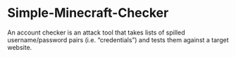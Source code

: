 # Simple-Minecraft-Checker
An account checker is an attack tool that takes lists of spilled username/password pairs (i.e. “credentials”) and tests them against a target website.
